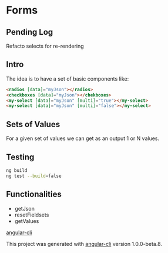 # Forms

## Pending Log

Refacto selects for re-rendering

## Intro

The idea is to have a set of basic components like:

```html
<radios [data]="myJson"></radios>
<checkboxes [data]="myJson"></chekboxes>
<my-select [data]="myJson" [multi]="true"></my-select>
<my-select [data]="myJson" [multi]="false"></my-select>
```

## Sets of Values

For a given set of values we can get as an output 1 or N values.

## Testing

```bash
ng build
ng test --build=false
```

## Functionalities

- getJson
- resetFieldsets
- getValues

[angular-cli](./docs/angular-cli.md)

This project was generated with [angular-cli](https://github.com/angular/angular-cli) version 1.0.0-beta.8.
